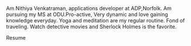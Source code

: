 Am Nithiya Venkatraman, applications developer at ADP,Norfolk. Am pursuing my MS at ODU.Pro-active, Very dynamic and love gaining knowledge everyday. Yoga and meditation are my regular routine. Fond of traveling. Watch detective movies and Sherlock Holmes is the favorite.

Resume

